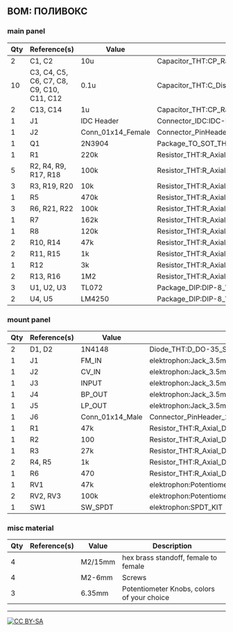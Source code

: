 ## BOM: ПОЛИВОКС

### main panel

|Qty|Reference(s)                             |Value            |Footprint                                                     |
|---|-----------------------------------------|-----------------|--------------------------------------------------------------|
|2  |C1, C2                                   |10u              |Capacitor_THT:CP_Radial_D5.0mm_P2.50mm                        |
|10 |C3, C4, C5, C6, C7, C8, C9, C10, C11, C12|0.1u             |Capacitor_THT:C_Disc_D3.4mm_W2.1mm_P2.50mm                    |
|2  |C13, C14                                 |1u               |Capacitor_THT:CP_Radial_D5.0mm_P2.00mm                        |
|1  |J1                                       |IDC Header       |Connector_IDC:IDC-Header_2x05_P2.54mm_Vertical                |
|1  |J2                                       |Conn_01x14_Female|Connector_PinHeader_2.54mm:PinHeader_1x14_P2.54mm_Vertical    |
|1  |Q1                                       |2N3904           |Package_TO_SOT_THT:TO-92_Inline                               |
|1  |R1                                       |220k             |Resistor_THT:R_Axial_DIN0207_L6.3mm_D2.5mm_P10.16mm_Horizontal|
|5  |R2, R4, R9, R17, R18                     |100k             |Resistor_THT:R_Axial_DIN0207_L6.3mm_D2.5mm_P10.16mm_Horizontal|
|3  |R3, R19, R20                             |10k              |Resistor_THT:R_Axial_DIN0207_L6.3mm_D2.5mm_P10.16mm_Horizontal|
|1  |R5                                       |470k             |Resistor_THT:R_Axial_DIN0207_L6.3mm_D2.5mm_P10.16mm_Horizontal|
|3  |R6, R21, R22                             |100k             |Resistor_THT:R_Axial_DIN0207_L6.3mm_D2.5mm_P2.54mm_Vertical   |
|1  |R7                                       |162k             |Resistor_THT:R_Axial_DIN0207_L6.3mm_D2.5mm_P10.16mm_Horizontal|
|1  |R8                                       |120k             |Resistor_THT:R_Axial_DIN0207_L6.3mm_D2.5mm_P10.16mm_Horizontal|
|2  |R10, R14                                 |47k              |Resistor_THT:R_Axial_DIN0207_L6.3mm_D2.5mm_P10.16mm_Horizontal|
|2  |R11, R15                                 |1k               |Resistor_THT:R_Axial_DIN0207_L6.3mm_D2.5mm_P10.16mm_Horizontal|
|1  |R12                                      |3k               |Resistor_THT:R_Axial_DIN0207_L6.3mm_D2.5mm_P10.16mm_Horizontal|
|2  |R13, R16                                 |1M2              |Resistor_THT:R_Axial_DIN0207_L6.3mm_D2.5mm_P10.16mm_Horizontal|
|3  |U1, U2, U3                               |TL072            |Package_DIP:DIP-8_W7.62mm_Socket                              |
|2  |U4, U5                                   |LM4250           |Package_DIP:DIP-8_W7.62mm_Socket                              |

### mount panel

|Qty|Reference(s)|Value          |Footprint                                                     |
|---|------------|---------------|--------------------------------------------------------------|
|2  |D1, D2      |1N4148         |Diode_THT:D_DO-35_SOD27_P7.62mm_Horizontal                    |
|1  |J1          |FM_IN          |elektrophon:Jack_3.5mm_WQP-PJ398SM_Vertical                   |
|1  |J2          |CV_IN          |elektrophon:Jack_3.5mm_WQP-PJ398SM_Vertical                   |
|1  |J3          |INPUT          |elektrophon:Jack_3.5mm_WQP-PJ398SM_Vertical                   |
|1  |J4          |BP_OUT         |elektrophon:Jack_3.5mm_WQP-PJ398SM_Vertical                   |
|1  |J5          |LP_OUT         |elektrophon:Jack_3.5mm_WQP-PJ398SM_Vertical                   |
|1  |J6          |Conn_01x14_Male|Connector_PinHeader_2.54mm:PinHeader_1x14_P2.54mm_Vertical    |
|1  |R1          |47k            |Resistor_THT:R_Axial_DIN0207_L6.3mm_D2.5mm_P10.16mm_Horizontal|
|1  |R2          |100            |Resistor_THT:R_Axial_DIN0207_L6.3mm_D2.5mm_P10.16mm_Horizontal|
|1  |R3          |27k            |Resistor_THT:R_Axial_DIN0207_L6.3mm_D2.5mm_P10.16mm_Horizontal|
|2  |R4, R5      |1k             |Resistor_THT:R_Axial_DIN0207_L6.3mm_D2.5mm_P10.16mm_Horizontal|
|1  |R6          |470            |Resistor_THT:R_Axial_DIN0207_L6.3mm_D2.5mm_P10.16mm_Horizontal|
|1  |RV1         |47k            |elektrophon:Potentiometer_Alpha_RD901F-40-00D_Single_Vertical |
|2  |RV2, RV3    |100k           |elektrophon:Potentiometer_Alpha_RD901F-40-00D_Single_Vertical |
|1  |SW1         |SW_SPDT        |elektrophon:SPDT_KIT                                          |

### misc material

| Qty | Reference(s)             | Value              | Description | 
|-----|--------------------------|--------------------|-------------|
| 4   |                        | M2/15mm             | hex brass standoff, female to female | 
| 4   |                        | M2-6mm               | Screws   |
| 3   |                        | 6.35mm              | Potentiometer Knobs, colors of your choice   |

---
[![CC BY-SA](https://licensebuttons.net/l/by-sa/3.0/88x31.png)](https://creativecommons.org/licenses/by-sa/4.0/)


